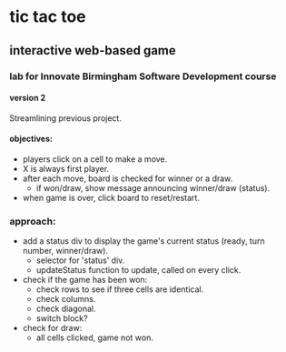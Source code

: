 # tic tac toe
## interactive web-based game
### lab for Innovate Birmingham Software Development course

#### version 2

Streamlining previous project.

#### objectives:
* players click on a cell to make a move.
* X is always first player.
* after each move, board is checked for winner or a draw.
    * if won/draw, show message announcing winner/draw (status).
* when game is over, click board to reset/restart.

### approach:
* add a status div to display the game's current status (ready, turn number, winner/draw).
    * selector for 'status' div.
    * updateStatus function to update, called on every click.
* check if the game has been won:
    * check rows to see if three cells are identical.
    * check columns.
    * check diagonal.
    * switch block?
* check for draw:
    * all cells clicked, game not won.